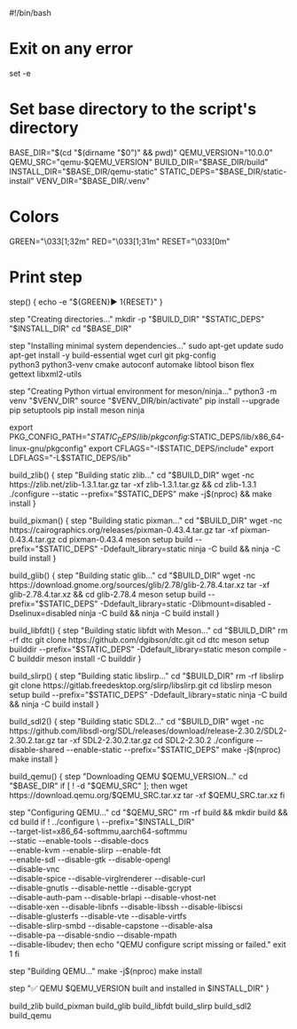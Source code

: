 #!/bin/bash

# Exit on any error
set -e

# Set base directory to the script's directory
BASE_DIR="$(cd "$(dirname "$0")" && pwd)"
QEMU_VERSION="10.0.0"
QEMU_SRC="qemu-$QEMU_VERSION"
BUILD_DIR="$BASE_DIR/build"
INSTALL_DIR="$BASE_DIR/qemu-static"
STATIC_DEPS="$BASE_DIR/static-install"
VENV_DIR="$BASE_DIR/.venv"

# Colors
GREEN="\033[1;32m"
RED="\033[1;31m"
RESET="\033[0m"

# Print step
step() {
  echo -e "${GREEN}▶ $1${RESET}"
}

step "Creating directories..."
mkdir -p "$BUILD_DIR" "$STATIC_DEPS" "$INSTALL_DIR"
cd "$BASE_DIR"

step "Installing minimal system dependencies..."
sudo apt-get update
sudo apt-get install -y build-essential wget curl git pkg-config \
  python3 python3-venv cmake autoconf automake libtool bison flex \
  gettext libxml2-utils

step "Creating Python virtual environment for meson/ninja..."
python3 -m venv "$VENV_DIR"
source "$VENV_DIR/bin/activate"
pip install --upgrade pip setuptools
pip install meson ninja

export PKG_CONFIG_PATH="$STATIC_DEPS/lib/pkgconfig:$STATIC_DEPS/lib/x86_64-linux-gnu/pkgconfig"
export CFLAGS="-I$STATIC_DEPS/include"
export LDFLAGS="-L$STATIC_DEPS/lib"

build_zlib() {
  step "Building static zlib..."
  cd "$BUILD_DIR"
  wget -nc https://zlib.net/zlib-1.3.1.tar.gz
  tar -xf zlib-1.3.1.tar.gz && cd zlib-1.3.1
  ./configure --static --prefix="$STATIC_DEPS"
  make -j$(nproc) && make install
}

build_pixman() {
  step "Building static pixman..."
  cd "$BUILD_DIR"
  wget -nc https://cairographics.org/releases/pixman-0.43.4.tar.gz
  tar -xf pixman-0.43.4.tar.gz
  cd pixman-0.43.4
  meson setup build --prefix="$STATIC_DEPS" -Ddefault_library=static
  ninja -C build && ninja -C build install
}

build_glib() {
  step "Building static glib..."
  cd "$BUILD_DIR"
  wget -nc https://download.gnome.org/sources/glib/2.78/glib-2.78.4.tar.xz
  tar -xf glib-2.78.4.tar.xz && cd glib-2.78.4
  meson setup build --prefix="$STATIC_DEPS" -Ddefault_library=static -Dlibmount=disabled -Dselinux=disabled
  ninja -C build && ninja -C build install
}

build_libfdt() {
  step "Building static libfdt with Meson..."
  cd "$BUILD_DIR"
  rm -rf dtc
  git clone https://github.com/dgibson/dtc.git
  cd dtc
  meson setup builddir --prefix="$STATIC_DEPS" -Ddefault_library=static
  meson compile -C builddir
  meson install -C builddir
}

build_slirp() {
  step "Building static libslirp..."
  cd "$BUILD_DIR"
  rm -rf libslirp
  git clone https://gitlab.freedesktop.org/slirp/libslirp.git
  cd libslirp
  meson setup build --prefix="$STATIC_DEPS" -Ddefault_library=static
  ninja -C build && ninja -C build install
}

build_sdl2() {
  step "Building static SDL2..."
  cd "$BUILD_DIR"
  wget -nc https://github.com/libsdl-org/SDL/releases/download/release-2.30.2/SDL2-2.30.2.tar.gz
  tar -xf SDL2-2.30.2.tar.gz
  cd SDL2-2.30.2
  ./configure --disable-shared --enable-static --prefix="$STATIC_DEPS"
  make -j$(nproc)
  make install
}

build_qemu() {
  step "Downloading QEMU $QEMU_VERSION..."
  cd "$BASE_DIR"
  if [ ! -d "$QEMU_SRC" ]; then
    wget https://download.qemu.org/$QEMU_SRC.tar.xz
    tar -xf $QEMU_SRC.tar.xz
  fi

  step "Configuring QEMU..."
  cd "$QEMU_SRC"
  rm -rf build && mkdir build && cd build
  if ! ../configure \
  --prefix="$INSTALL_DIR" \
  --target-list=x86_64-softmmu,aarch64-softmmu \
  --static --enable-tools --disable-docs \
  --enable-kvm --enable-slirp --enable-fdt \
  --enable-sdl --disable-gtk --disable-opengl \
  --disable-vnc \
  --disable-spice --disable-virglrenderer --disable-curl \
  --disable-gnutls --disable-nettle --disable-gcrypt \
  --disable-auth-pam --disable-brlapi --disable-vhost-net \
  --disable-xen --disable-libnfs --disable-libssh --disable-libiscsi \
  --disable-glusterfs --disable-vte --disable-virtfs \
  --disable-slirp-smbd --disable-capstone --disable-alsa \
  --disable-pa --disable-sndio --disable-mpath \
  --disable-libudev; then
    echo "QEMU configure script missing or failed."
    exit 1
  fi

  step "Building QEMU..."
  make -j$(nproc)
  make install

  step "✅ QEMU $QEMU_VERSION built and installed in $INSTALL_DIR"
}

build_zlib
build_pixman
build_glib
build_libfdt
build_slirp
build_sdl2
build_qemu

